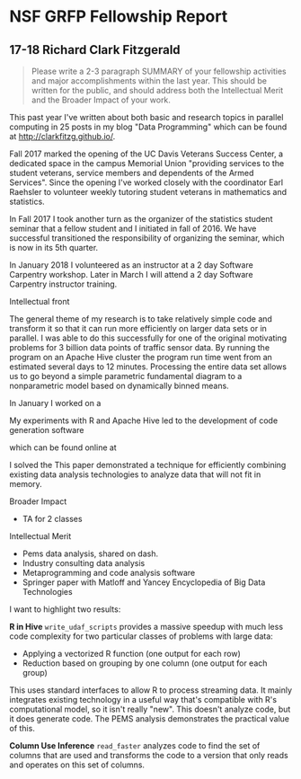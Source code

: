 # NSF GRFP Fellowship Report

## 17-18 Richard Clark Fitzgerald

> Please write a 2-3 paragraph SUMMARY of your fellowship activities and
> major accomplishments within the last year. This should be written for the
> public, and should address both the Intellectual Merit and the Broader
> Impact of your work.


This past year I've written about both basic and research topics in
parallel computing in 25 posts in my blog "Data Programming" which can be
found at http://clarkfitzg.github.io/.

Fall 2017 marked the opening of the UC Davis Veterans Success Center, a
dedicated space in the campus Memorial Union "providing services to the
student veterans, service members and dependents of the Armed Services".
Since the opening I've worked closely with the coordinator Earl Raehsler to
volunteer weekly tutoring student veterans in mathematics and statistics.

In Fall 2017 I took another turn as the organizer of the statistics student
seminar that a fellow student and I initiated in fall of 2016. We have
successful transitioned the responsibility of organizing the seminar, which
is now in its 5th quarter.

In January 2018 I volunteered as an instructor at a 2 day Software
Carpentry workshop. Later in March I will attend a 2 day Software
Carpentry instructor training.

Intellectual front

The general theme of my research is to take relatively simple code and
transform it so that it can run more efficiently on larger data sets or in
parallel. I was able to do this successfully for one of the original
motivating problems for 3 billion data points of traffic sensor data. 
By running the program on an Apache Hive cluster the program run time went
from an estimated several days to 12 minutes.
Processing the entire data set allows us to go beyond a simple
parametric fundamental diagram to a nonparametric model based on
dynamically binned means.

In January I worked on a 

My experiments with R and Apache Hive led to the development of code
generation software 

which can be found online at 

I solved the This paper demonstrated a technique for efficiently combining
existing data analysis technologies to analyze data that will not fit in
memory. 

Broader Impact

- TA for 2 classes


Intellectual Merit

- Pems data analysis, shared on dash.
- Industry consulting data analysis
- Metaprogramming and code analysis software
- Springer paper with Matloff and Yancey  Encyclopedia of Big Data Technologies


I want to highlight two results:

__R in Hive__ `write_udaf_scripts` provides a massive speedup
with much less code complexity for two particular classes of problems with
large data:

- Applying a vectorized R function (one output for each row)
- Reduction based on grouping by one column (one output for each group)

This uses standard interfaces to allow R to process streaming data.  It
mainly integrates existing technology in a useful way that's compatible
with R's computational model, so it isn't really "new". This doesn't
analyze code, but it does generate code. The PEMS analysis demonstrates the
practical value of this.


__Column Use Inference__ `read_faster` analyzes code to
find the set of columns that are used and transforms the code to a version
that only reads and operates on this set of columns.



